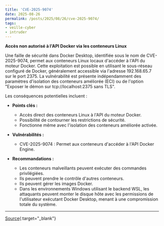 ```yaml
---
title: 'CVE-2025-9074'
date: 2025-08-26
permalink: /posts/2025/08/26/cve-2025-9074/
tags:
- veille-cyber
- intruder
---
```

**Accès non autorisé à l'API Docker via les conteneurs Linux**

Une faille de sécurité dans Docker Desktop, identifiée sous le nom de CVE-2025-9074, permet aux conteneurs Linux locaux d'accéder à l'API du moteur Docker. Cette exploitation est possible en utilisant le sous-réseau configuré de Docker, généralement accessible via l'adresse 192.168.65.7 sur le port 2375. La vulnérabilité est présente indépendamment des paramètres d'isolation des conteneurs améliorée (ECI) ou de l'option "Exposer le démon sur tcp://localhost:2375 sans TLS".

Les conséquences potentielles incluent :

*   **Points clés :**
    *   Accès direct des conteneurs Linux à l'API du moteur Docker.
    *   Possibilité de contourner les restrictions de sécurité.
    *   Fonctionne même avec l'isolation des conteneurs améliorée activée.

*   **Vulnérabilités :**
    *   CVE-2025-9074 : Permet aux conteneurs d'accéder à l'API Docker Engine.

*   **Recommandations :**
    *   Les conteneurs malveillants peuvent exécuter des commandes privilégiées.
    *   Ils peuvent prendre le contrôle d'autres conteneurs.
    *   Ils peuvent gérer les images Docker.
    *   Dans les environnements Windows utilisant le backend WSL, les attaquants peuvent monter le disque hôte avec les permissions de l'utilisateur exécutant Docker Desktop, menant à une compromission totale du système.

---
[Source](https://cvemon.intruder.io/cves/CVE-2025-9074){:target="_blank"}
